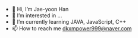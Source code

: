 - 👋 Hi, I’m Jae-yoon Han
- 👀 I’m interested in ...
- 🌱 I’m currently learning JAVA, JavaScript, C++
- 📫 How to reach me dkxmpower999@naver.com

<!-- 💞️ I’m looking to collaborate on ... -->
<!---
WhiteHairHAN/WhiteHairHAN is a ✨ special ✨ repository because its `README.md` (this file) appears on your GitHub profile.
You can click the Preview link to take a look at your changes.
--->
